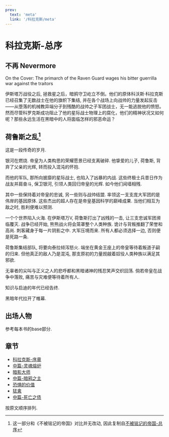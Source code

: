 ```yaml
---
prev:
  text: 'meta'
  link: '/科拉克斯/meta'
---
```


# 科拉克斯-总序

## 不再 Nevermore

On the Cover: The primarch of the Raven Guard wages his bitter guerrilla war against the traitors

伊斯塔万战役之后, 拯救星之后，暗鸦守卫屹立不倒。他们的原体科沃斯·科拉克斯已经召集了无数战士在他的旗帜下集结, 并在各个战场上向战帅的力量发起反击——从堕落的机械教异端分子到残酷的战帅之子军团战士，无一能逃脱他的愤怒。然而尽管科罗克斯成功阻止了他的星际战士物理上的腐化，他们的精神状况又如何呢？那些永远生活在黑暗中的人将面临怎样的邪恶命运？

## 荷鲁斯之乱[^0]

这是一段传奇的岁月.

银河在燃烧. 帝皇为人类构思的荣耀愿景已经支离破碎. 他挚爱的儿子, 荷鲁斯, 背弃了父亲的光辉, 转而投入混沌的怀抱.

而他的军队, 那所向披靡的星际战士, 也陷入了凶暴的内战. 这些终极士兵昔日作为战友并肩奋斗, 保卫银河, 引领人类回归帝皇的光辉. 如今他们阋墙相残.

其中一些保持着对帝皇的忠诚, 另一些则与战帅结盟. 率领这一支支庞大军团的是伟岸的基因原体. 这些杰出的超人存在是帝皇基因科学的巅峰成果. 当他们相互为敌之时, 胜利便难以预测.

一个个世界陷入火海. 在伊斯塔万V, 荷鲁斯打出了凶残的一击, 让三支忠诚军团濒临覆灭. 战争已经开始, 熊熊战火将会笼罩整个人类种族. 诡计与背叛推翻了荣誉和高尚. 刺客藏身于每一片阴影之中. 大军压境而来. 所有人都必须选择一边, 否则便是死路一条.

荷鲁斯集结部队, 将要向泰拉倾泻怒火. 端坐在黄金王座上的帝皇等待着叛道子嗣的归来. 但他真正的敌人乃是混沌, 那支原初的力量觊觎着奴役人类种族以满足其邪欲.

无辜者的尖叫与正义之人的悲呼都和黑暗诸神的残忍笑声交织回荡. 倘若帝皇在战争中落败, 痛苦与灾难便等待着所有人.

知识与启迪的年代已经告终.

黑暗年代拉开了帷幕.

## 出场人物

参考每本书的base部分.

## 章节

+ [科拉克斯-序章](/科拉克斯/科拉克斯-序章/meta)
+ [中篇-灵魂熔炉](/科拉克斯/灵魂熔炉/meta)
+ [暗影大师](/科拉克斯/暗影大师/meta)
+ [中篇-暗鸦之主](/科拉克斯/暗鸦之主/meta)
+ [恐惧的价值](/科拉克斯/恐惧的价值/meta)
+ [猛禽](/科拉克斯/猛禽/meta)
+ [中篇-死亡之债](/科拉克斯/死亡之债/meta)


按原文顺序排列.

[^0]: 这一部分和《不被铭记的帝国》对比并无改动, 因此复制自[不被铭记的帝国-总序](/不被铭记的帝国/base)
